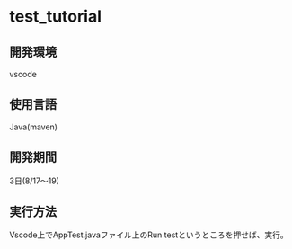 # test_tutorial

## 開発環境
vscode

## 使用言語
Java(maven)

## 開発期間
3日(8/17～19)


## 実行方法
Vscode上でAppTest.javaファイル上のRun testというところを押せば、実行。

